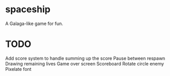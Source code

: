 # spaceship
A Galaga-like game for fun.

# TODO
Add score system to handle summing up the score
Pause between respawn
Drawing remaining lives
Game over screen
Scoreboard
Rotate circle enemy
Pixelate font
